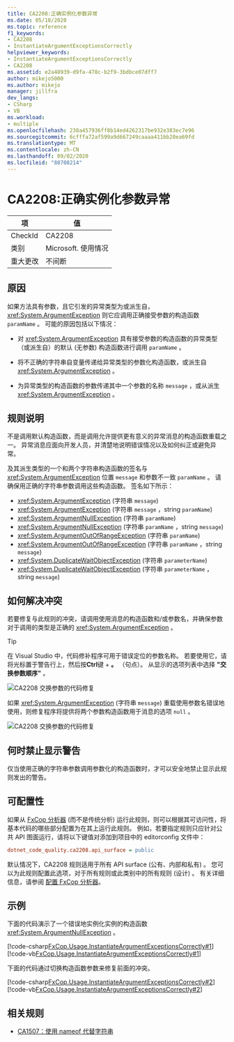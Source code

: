 ```yaml
---
title: CA2208:正确实例化参数异常
ms.date: 05/18/2020
ms.topic: reference
f1_keywords:
- CA2208
- InstantiateArgumentExceptionsCorrectly
helpviewer_keywords:
- InstantiateArgumentExceptionsCorrectly
- CA2208
ms.assetid: e2a48939-d9fa-478c-b2f9-3bdbce07dff7
author: mikejo5000
ms.author: mikejo
manager: jillfra
dev_langs:
- CSharp
- VB
ms.workload:
- multiple
ms.openlocfilehash: 238a457936ff8b14ed4262317be932e383ec7e96
ms.sourcegitcommit: 6cfffa72af599a9d667249caaaa411bb28ea69fd
ms.translationtype: MT
ms.contentlocale: zh-CN
ms.lasthandoff: 09/02/2020
ms.locfileid: "88708214"
---
```

# <a name="ca2208-instantiate-argument-exceptions-correctly"></a>CA2208:正确实例化参数异常

|项|值|
|-|-|
|CheckId|CA2208|
|类别|Microsoft. 使用情况|
|重大更改|不间断|

## <a name="cause"></a>原因

如果方法具有参数，且它引发的异常类型为或派生自， <xref:System.ArgumentException> 则它应调用正确接受参数的构造函数 `paramName` 。 可能的原因包括以下情况：

- 对 <xref:System.ArgumentException> 具有接受参数的构造函数的异常类型（或派生自）的默认 (无参数) 构造函数进行调用 `paramName` 。

- 将不正确的字符串自变量传递给异常类型的参数化构造函数，或派生自 <xref:System.ArgumentException> 。

- 为异常类型的构造函数的参数传递其中一个参数的名称 `message` ，或从派生 <xref:System.ArgumentException> 。

## <a name="rule-description"></a>规则说明

不是调用默认构造函数，而是调用允许提供更有意义的异常消息的构造函数重载之一。 异常消息应面向开发人员，并清楚地说明错误情况以及如何纠正或避免异常。

及其派生类型的一个和两个字符串构造函数的签名与 <xref:System.ArgumentException> 位置 `message` 和参数不一致 `paramName` 。 请确保用正确的字符串参数调用这些构造函数。 签名如下所示：

- <xref:System.ArgumentException> (字符串 `message`) 
- <xref:System.ArgumentException> (字符串 `message` ，string `paramName`) 
- <xref:System.ArgumentNullException> (字符串 `paramName`) 
- <xref:System.ArgumentNullException> (字符串 `paramName` ，string `message`) 
- <xref:System.ArgumentOutOfRangeException> (字符串 `paramName`) 
- <xref:System.ArgumentOutOfRangeException> (字符串 `paramName` ，string `message`) 
- <xref:System.DuplicateWaitObjectException> (字符串 `parameterName`) 
- <xref:System.DuplicateWaitObjectException> (字符串 `parameterName` ，string `message`) 

## <a name="how-to-fix-violations"></a>如何解决冲突

若要修复与此规则的冲突，请调用使用消息的构造函数和/或参数名，并确保参数对于调用的类型是正确的 <xref:System.ArgumentException> 。

> [!TIP]
> 在 Visual Studio 中，代码修补程序可用于错误定位的参数名称。 若要使用它，请将光标置于警告行上，然后按**Ctrl**键 + **。** （句点）。 从显示的选项列表中选择 **"交换参数顺序"** 。
>
> ![CA2208 交换参数的代码修复](media/ca2208-codefix_swap.png)
>
> 如果 <xref:System.ArgumentException> (字符串 `message`) 重载使用参数名错误地使用，则修复程序将提供将两个参数构造函数用于消息的选项 `null` 。
> 
> ![CA2208 交换参数的代码修复](media/ca2208-codefix_null_msg.png)

## <a name="when-to-suppress-warnings"></a>何时禁止显示警告

仅当使用正确的字符串参数调用参数化的构造函数时，才可以安全地禁止显示此规则发出的警告。

## <a name="configurability"></a>可配置性

如果从 [FxCop 分析器](install-fxcop-analyzers.md) (而不是传统分析) 运行此规则，则可以根据其可访问性，将基本代码的哪些部分配置为在其上运行此规则。 例如，若要指定规则只应针对公共 API 图面运行，请将以下键值对添加到项目中的 editorconfig 文件中：

```ini
dotnet_code_quality.ca2208.api_surface = public
```

默认情况下，CA2208 规则适用于所有 API surface (公有、内部和私有) 。 您可以为此规则配置此选项，对于所有规则或此类别中的所有规则 (设计) 。 有关详细信息，请参阅 [配置 FxCop 分析器](configure-fxcop-analyzers.md)。

## <a name="example"></a>示例

下面的代码演示了一个错误地实例化实例的构造函数 <xref:System.ArgumentNullException> 。

[!code-csharp[FxCop.Usage.InstantiateArgumentExceptionsCorrectly#1](../code-quality/codesnippet/CSharp/ca2208-instantiate-argument-exceptions-correctly_1.cs?range=3-6)]
[!code-vb[FxCop.Usage.InstantiateArgumentExceptionsCorrectly#1](../code-quality/codesnippet/VisualBasic/ca2208-instantiate-argument-exceptions-correctly_1.vb)]

下面的代码通过切换构造函数参数来修复前面的冲突。

[!code-csharp[FxCop.Usage.InstantiateArgumentExceptionsCorrectly#2](../code-quality/codesnippet/CSharp/ca2208-instantiate-argument-exceptions-correctly_2.cs?range=3-6)]
[!code-vb[FxCop.Usage.InstantiateArgumentExceptionsCorrectly#2](../code-quality/codesnippet/VisualBasic/ca2208-instantiate-argument-exceptions-correctly_2.vb)]

## <a name="related-rules"></a>相关规则

- [CA1507：使用 nameof 代替字符串](ca1507.md)
